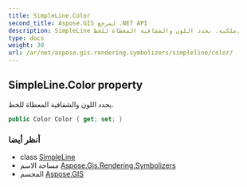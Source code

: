 ```yaml
---
title: SimpleLine.Color
second_title: Aspose.GIS لمرجع .NET API
description: SimpleLine ملكية. يحدد اللون والشفافية المعطاة للخط.
type: docs
weight: 30
url: /ar/net/aspose.gis.rendering.symbolizers/simpleline/color/
---
```

## SimpleLine.Color property

يحدد اللون والشفافية المعطاة للخط.

```csharp
public Color Color { get; set; }
```

### أنظر أيضا

* class [SimpleLine](../)
* مساحة الاسم [Aspose.Gis.Rendering.Symbolizers](../../simpleline/)
* المجسم [Aspose.GIS](../../../)


